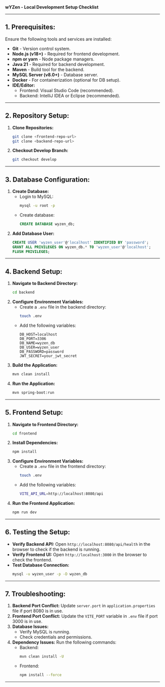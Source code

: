 **wYZen - Local Development Setup Checklist**

---

## **1. Prerequisites:**
Ensure the following tools and services are installed:
- **Git** - Version control system.
- **Node.js (v18+)** - Required for frontend development.
- **npm or yarn** - Node package managers.
- **Java 21** - Required for backend development.
- **Maven** - Build tool for the backend.
- **MySQL Server (v8.0+)** - Database server.
- **Docker** - For containerization (optional for DB setup).
- **IDE/Editor:**
    - Frontend: Visual Studio Code (recommended).
    - Backend: IntelliJ IDEA or Eclipse (recommended).

---

## **2. Repository Setup:**
1. **Clone Repositories:**
   ```bash
   git clone <frontend-repo-url>
   git clone <backend-repo-url>
   ```
2. **Checkout Develop Branch:**
   ```bash
   git checkout develop
   ```

---

## **3. Database Configuration:**
1. **Create Database:**
    - Login to MySQL:
      ```bash
      mysql -u root -p
      ```
    - Create database:
      ```sql
      CREATE DATABASE wyzen_db;
      ```
2. **Add Database User:**
   ```sql
   CREATE USER 'wyzen_user'@'localhost' IDENTIFIED BY 'password';
   GRANT ALL PRIVILEGES ON wyzen_db.* TO 'wyzen_user'@'localhost';
   FLUSH PRIVILEGES;
   ```

---

## **4. Backend Setup:**
1. **Navigate to Backend Directory:**
   ```bash
   cd backend
   ```
2. **Configure Environment Variables:**
    - Create a `.env` file in the backend directory:
      ```bash
      touch .env
      ```
    - Add the following variables:
      ```properties
      DB_HOST=localhost
      DB_PORT=3306
      DB_NAME=wyzen_db
      DB_USER=wyzen_user
      DB_PASSWORD=password
      JWT_SECRET=your_jwt_secret
      ```
3. **Build the Application:**
   ```bash
   mvn clean install
   ```
4. **Run the Application:**
   ```bash
   mvn spring-boot:run
   ```

---

## **5. Frontend Setup:**
1. **Navigate to Frontend Directory:**
   ```bash
   cd frontend
   ```
2. **Install Dependencies:**
   ```bash
   npm install
   ```
3. **Configure Environment Variables:**
    - Create a `.env` file in the frontend directory:
      ```bash
      touch .env
      ```
    - Add the following variables:
      ```bash
      VITE_API_URL=http://localhost:8080/api
      ```
4. **Run the Frontend Application:**
   ```bash
   npm run dev
   ```

---

## **6. Testing the Setup:**
- **Verify Backend API:** Open `http://localhost:8080/api/health` in the browser to check if the backend is running.
- **Verify Frontend UI:** Open `http://localhost:3000` in the browser to check the frontend.
- **Test Database Connection:**
   ```bash
   mysql -u wyzen_user -p -D wyzen_db
   ```

---

## **7. Troubleshooting:**
1. **Backend Port Conflict:** Update `server.port` in `application.properties` file if port 8080 is in use.
2. **Frontend Port Conflict:** Update the `VITE_PORT` variable in `.env` file if port 3000 is in use.
3. **Database Issues:**
    - Verify MySQL is running.
    - Check credentials and permissions.
4. **Dependency Issues:** Run the following commands:
    - Backend:
      ```bash
      mvn clean install -U
      ```
    - Frontend:
      ```bash
      npm install --force
      ```

---

